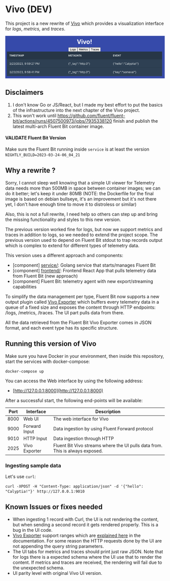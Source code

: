 # Vivo (DEV)

This project is a new rewrite of [Vivo](https://github.com/calyptia/vivo) which provides a visualization interface for _logs_, _metrics,_ and _traces_.

![](docs/hello_calyptia.png)

## Disclaimers

1. I don't know Go or JS/React, but I made my best effort to put the basics of the infrastructure into the next chapter of the Vivo project. 
2. This won't work until https://github.com/fluent/fluent-bit/actions/runs/4507500973/jobs/7935338120 finish and publish the latest multi-arch Fluent Bit container image.

#### VALIDATE Fluent Bit Version

Make sure the Fluent Bit running inside `service` is at least the version `NIGHTLY_BUILD=2023-03-24-06_04_21`

## Why a rewrite ?

Sorry, I cannot sleep well knowing that a simple UI viewer for Telemetry data needs more than 500MB in space between container images; we can do it better; let's keep it under 80MB (NOTE: the Dockerfile for the final image is based on debian bullseye, it's an improvement but it's not there yet, I don't have enough time to move it to distroless or similar)

Also, this is not a full rewrite, I need help so others can step up and bring the missing functionality and styles to this new version.

The previous version worked fine for logs, but now we support metrics and traces in addition to logs, so we needed to extend the project scope. The previous version used to depend on Fluent Bit stdout to trap records output which is complex to extend for different types of telemetry data.

This version uses a different approach and components:

- [component] [service/](./service): Golang service that starts/manages Fluent Bit
- [component] [frontend/](./frontend): Frontend React App that pulls telemetry data from Fluent Bit (new approach)
- [component] Fluent Bit: telemetry agent with new export/streaming capabilities

To simplify the data management per type, Fluent Bit now supports a new output plugin called [Vivo Exporter](https://docs.fluentbit.io/manual/v/dev-2.1/pipeline/outputs/vivo-exporter) which buffers every telemetry data in a queue of a fixed size and exposes the content through HTTP endpoints: /logs, /metrics, /traces. The UI part pulls data from there.

All the data retrieved from the Fluent Bit Vivo Exporter comes in JSON format, and each event type has its specific structure.

## Running this version of Vivo

Make sure you have Docker in your environment, then inside this repository, start the services with docker-compose:

```
docker-compose up
```

You can access the Web interface by using the following address:

- [http://127.0.0.1:8000](http://127.0.0.1:8000)

After a successful start, the following end-points will be available:

| Port | Interface | Description |
| --- | --- | --- |
| 8000 | Web UI | The web interface for Vivo |
| 9000 | Forward Input | Data ingestion by using Fluent Forward protocol |
| 9010 | HTTP Input | Data ingestion through HTTP |
| 2025 | Vivo Exporter | Fluent Bit Vivo streams where the UI pulls data from. This is always exposed. |

### Ingesting sample data

Let's use `curl`:

```
curl -XPOST -H "Content-Type: application/json" -d '{"hello": "Calyptia!"}' http://127.0.0.1:9010
```

## Known Issues or fixes needed

- When ingesting 1 record with Curl, the UI is not rendering the content, but when sending a second record it gets rendered properly. This is a bug in the UI code.
- [Vivo Exporter](https://docs.fluentbit.io/manual/v/dev-2.1/pipeline/outputs/vivo-exporter#streams-and-ids) support ranges which are [explained here](https://docs.fluentbit.io/manual/v/dev-2.1/pipeline/outputs/vivo-exporter#streams-and-ids) in the documentation. For some reason the HTTP requests done by the UI are not appending the query string parameters.
- The UI tabs for metrics and traces should print just raw JSON. Note that for logs there is a expected schema where the UI use that to render the content. If metrics and traces are received, the rendering will fail due to the unexpected schema.
- UI parity level with original Vivo UI version.